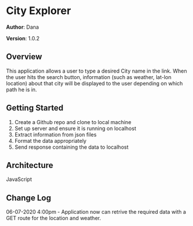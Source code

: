 # City Explorer


**Author**: Dana

**Version**: 1.0.2

## Overview

This application allows a user to type a desired City name in the link. When the user hits the search button, information (such as weather, lat-lon location) about that city will be displayed to the user depending on which path he is in. 

## Getting Started

   1. Create a Github repo and clone to local machine
   2. Set up server and ensure it is running on localhost
   3. Extract information from json files
   4. Format the data appropriately
   5. Send response containing the data to localhost

## Architecture

JavaScript


## Change Log


06-07-2020 4:00pm - Application now can retrive the required data with a GET route for the location and weather.

